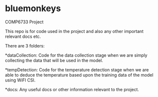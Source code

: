 # bluemonkeys
COMP6733 Project

This repo is for code used in the project and also any other important relevant docs etc.

There are 3 folders:

*dataCollection: Code for the data collection stage when we are simply collecting the data that will be used in the model.

*tempDetection: Code for the temperature detection stage when we are able to deduce the temperature based upon the training data of the model using WiFI CSI.

*docs: Any useful docs or other information relevant to the project. 
